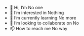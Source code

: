 - 👋 Hi, I’m No one
- 👀 I’m interested in Nothing
- 🌱 I’m currently learning No more
- 💞️ I’m looking to collaborate on No
- 📫 How to reach me No way

<!---
DrMicae/DrMicae is a ✨ special ✨ repository because its `README.md` (this file) appears on your GitHub profile.
You can click the Preview link to take a look at your changes.
--->
